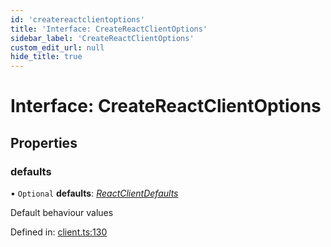 ```yaml
---
id: 'createreactclientoptions'
title: 'Interface: CreateReactClientOptions'
sidebar_label: 'CreateReactClientOptions'
custom_edit_url: null
hide_title: true
---
```


# Interface: CreateReactClientOptions

## Properties

### defaults

• `Optional` **defaults**: [_ReactClientDefaults_](reactclientdefaults.md)

Default behaviour values

Defined in: [client.ts:130](https://github.com/gqless/gqless/blob/master/packages/react/src/client.ts#L130)
